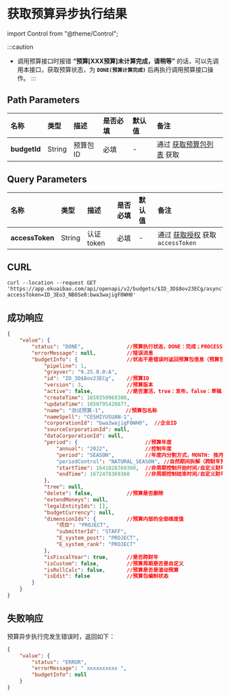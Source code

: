 # 获取预算异步执行结果

import Control from "@theme/Control";

<Control
method="GET"
url="/api/openapi/v2/budgets/$`budgetId`/async"
/>

:::caution
- 调用预算接口时报错 **“预算[XXX预算]未计算完成，请稍等”** 的话，可以先调用本接口，获取预算状态，为 **`DONE(预算计算完成)`** 后再执行调用预算接口操作。
:::

## Path Parameters

| 名称 | 类型 | 描述 | 是否必填 | 默认值 | 备注 |
| :--- | :--- | :--- | :--- |:--- | :--- |
| **budgetId** | String | 预算包ID | 必填 | - | 通过 [获取预算包列表](/docs/open-api/budget/get-budget-list) 获取 |

## Query Parameters

| 名称 | 类型 | 描述 | 是否必填 | 默认值 | 备注 |
| :--- | :--- | :--- | :--- |:--- | :--- |
| **accessToken** | String | 认证token | 必填 | - | 通过 [获取授权](/docs/open-api/getting-started/auth) 获取 `accessToken` |

## CURL
```shell
curl --location --request GET 'https://app.ekuaibao.com/api/openapi/v2/budgets/$ID_3D$8ov23ECg/async?accessToken=ID_3Eo3_NB0Se0:bwa3wajigF0WH0'
```

## 成功响应
```json
{
    "value": {
        "status": "DONE",              //预算执行状态，DONE：完成；PROCESSING：计算中；ERROR：上次执行错误
        "errorMessage": null,          //错误消息
        "budgetInfo": {                //状态不是错误时返回预算包信息（预算包信息，同【获取预算包详细信息】接口）
            "pipeline": 1,
            "grayver": "9.25.0.0:A",
            "id": "ID_3D$8ov23ECg",    //预算ID
            "version": 3,              //预算版本
            "active": false,           //是否激活，true：发布，false：草稿
            "createTime": 1650359969300,
            "updateTime": 1650795420877,
            "name": "测试预算-1",       //预算包名称
            "nameSpell": "CESHIYUSUAN-1",
            "corporationId": "bwa3wajigF0WH0",  //企业ID
            "sourceCorporationId": null,
            "dataCorporationId": null,
            "period": {                      //预算年度
                "annual": "2022",            //控制年度
                "period": "SEASON",          //年度内分割方式，MONTH: 按月份, SEASON: 按季度, HALF_YEAR: 半年, YEAR: 整年, null: 非周期控制
                "periodControl": "NATURAL_SEASON", //自然期间拆解（跨财年预算包需要关注）
                "startTime": 1641028769360,  //非周期控制开始时间/自定义财年区间-开始时间
                "endTime": 1672478369360     //非周期控制结束时间/自定义财年区间-截止时间
            },
            "tree": null,
            "delete": false,           //预算是否删除
            "extendMoneys": null,
            "legalEntityIds": [],
            "budgetCurrency": null,
            "dimensionIds": {          //预算内部的全部维度值
                "项目": "PROJECT",
                "submitterId": "STAFF",
                "E_system_post": "PROJECT",
                "E_system_rank": "PROJECT"
            },
            "isFiscalYear": true,      //是否跨财年
            "isCustom": false,         //预算周期是否是自定义
            "isRollCalc": false,       //预算是否是滚动预算
            "isEdit": false            //预算包编制状态
        }
    }
}
```

## 失败响应
预算异步执行完发生错误时，返回如下：
```json
{
    "value": {
        "status": "ERROR",
        "errorMessage": " xxxxxxxxxx ",
        "budgetInfo": null
    }
}
```

